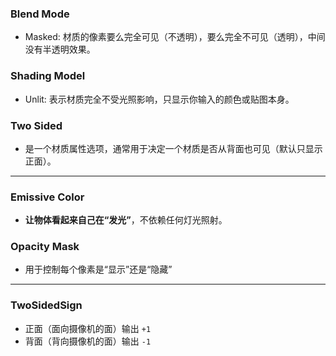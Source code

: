 ### Blend Mode
- Masked: 材质的像素要么完全可见（不透明），要么完全不可见（透明），中间没有半透明效果。

### Shading Model
- Unlit: 表示材质完全不受光照影响，只显示你输入的颜色或贴图本身。

### Two Sided
- 是一个材质属性选项，通常用于决定一个材质是否从背面也可见（默认只显示正面）。


--- 

### Emissive Color
- **让物体看起来自己在“发光”**，不依赖任何灯光照射。

### Opacity Mask
- 用于控制每个像素是“显示”还是“隐藏”



--- 
### TwoSidedSign
- 正面（面向摄像机的面）输出 `+1`
- 背面（背向摄像机的面）输出 `-1`